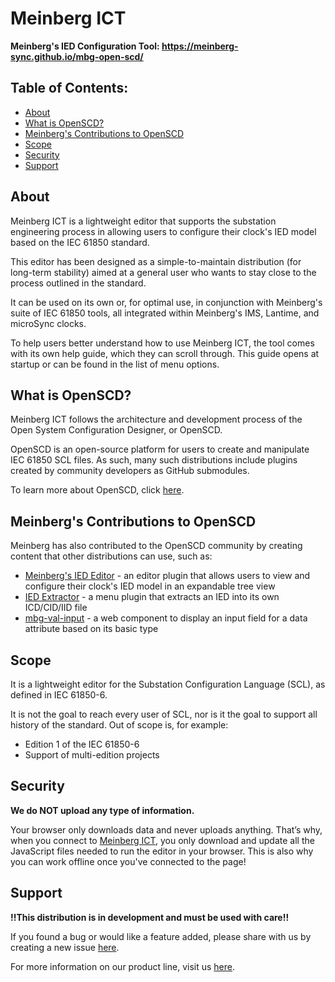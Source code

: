 # Meinberg ICT

**Meinberg's IED Configuration Tool: https://meinberg-sync.github.io/mbg-open-scd/**

## Table of Contents:

* [About](#about)
* [What is OpenSCD?](#what-is-openscd)
* [Meinberg's Contributions to OpenSCD](#meinbergs-contributions-to-openscd)
* [Scope](#scope)
* [Security](#security)
* [Support](#support)

## About

Meinberg ICT is a lightweight editor that supports the substation engineering process in allowing users to configure their clock's IED model based on the IEC 61850 standard.

This editor has been designed as a simple-to-maintain distribution (for long-term stability) aimed at a general user who wants to stay close to the process outlined in the standard.

It can be used on its own or, for optimal use, in conjunction with Meinberg's suite of IEC 61850 tools, all integrated within Meinberg's IMS, Lantime, and microSync clocks.

To help users better understand how to use Meinberg ICT, the tool comes with its own help guide, which they can scroll through. This guide opens at startup or can be found in the list of menu options.

## What is OpenSCD?

Meinberg ICT follows the architecture and development process of the Open System Configuration Designer, or OpenSCD.

OpenSCD is an open-source platform for users to create and manipulate IEC 61850 SCL files. As such, many such distributions include plugins created by community developers as GitHub submodules.

To learn more about OpenSCD, click [here](https://openscd.org/).

## Meinberg's Contributions to OpenSCD

Meinberg has also contributed to the OpenSCD community by creating content that other distributions can use, such as:

* [Meinberg's IED Editor](https://github.com/meinberg-sync/mbg-ied-editor) - an editor plugin that allows users to view and configure their clock's IED model in an expandable tree view
* [IED Extractor](https://github.com/meinberg-sync/mbg-ied-extractor) - a menu plugin that extracts an IED into its own ICD/CID/IID file
* [mbg-val-input](https://github.com/meinberg-sync/mbg-val-input) - a web component to display an input field for a data attribute based on its basic type

## Scope

It is a lightweight editor for the Substation Configuration Language (SCL), as defined in IEC 61850-6.

It is not the goal to reach every user of SCL, nor is it the goal to support all history of the standard. Out of scope is, for example:

- Edition 1 of the IEC 61850-6
- Support of multi-edition projects

## Security

**We do NOT upload any type of information.**

Your browser only downloads data and never uploads anything. That’s why, when you connect to [Meinberg ICT](https://meinberg-sync.github.io/mbg-open-scd/), you only download and update all the JavaScript files needed to run the editor in your browser. This is also why you can work offline once you've connected to the page!

## Support

**!!This distribution is in development and must be used with care!!**

If you found a bug or would like a feature added, please share with us by creating a new issue [here](https://github.com/meinberg-sync/mbg-open-scd/issues).

For more information on our product line, visit us [here](https://www.meinbergglobal.com/english/products/).